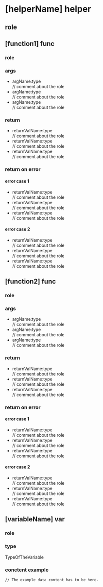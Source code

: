 # [helperName] helper
## role 
 

## [function1] func
### role

### args
- argName:type  
 // comment about the role
- argName:type  
 // comment about the role
- argName:type  
 // comment about the role


### return 
- returnValName:type  
 // comment about the role
- returnValName:type  
 // comment about the role
- returnValName:type  
 // comment about the role

### return on error
#### error case 1
- returnValName:type  
 // comment about the role
- returnValName:type  
 // comment about the role
- returnValName:type  
 // comment about the role

#### error case 2
- returnValName:type  
 // comment about the role
- returnValName:type  
 // comment about the role
- returnValName:type  
 // comment about the role



## [function2] func
### role

### args
- argName:type  
 // comment about the role
- argName:type  
 // comment about the role
- argName:type  
 // comment about the role


### return 
- returnValName:type  
 // comment about the role
- returnValName:type  
 // comment about the role
- returnValName:type  
 // comment about the role

### return on error
#### error case 1
- returnValName:type  
 // comment about the role
- returnValName:type  
 // comment about the role
- returnValName:type  
 // comment about the role
 
#### error case 2
- returnValName:type  
 // comment about the role
- returnValName:type  
 // comment about the role
- returnValName:type  
 // comment about the role





## [variableName] var
### role

### type
 TypeOfTheVariable

### conetent example
```
// The example data content has to be here.
```


